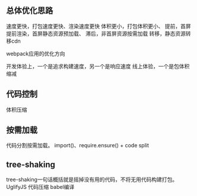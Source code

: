 
## 总体优化思路
速度更快，打包速度更快、渲染速度更快
体积更小，打包体积更小、
提前，首屏提前渲染，首屏静态资源预加载、
滞后，非首屏资源按需加载
转移，静态资源转移cdn

webpack应用的优化方向

开发体验上，一个是追求构建速度，另一个是响应速度
线上体验，一个是包体积缩减

## 代码控制
体积压缩


## 按需加载
代码分割按需加载。
import()、require.ensure() + code split 

## tree-shaking
tree-shaking一句话概括就是摇掉没有用的代码，不将无用代码构建打包。
UglifyJS 代码压缩
babel编译

